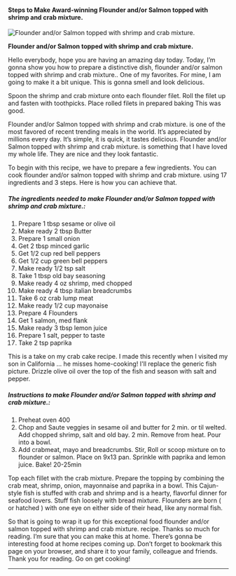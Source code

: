             

#### Steps to Make Award-winning Flounder and/or Salmon topped with shrimp and crab mixture.

![Flounder and/or Salmon topped with shrimp and crab mixture.](https://img-global.cpcdn.com/recipes/5682972694937600/751x532cq70/flounder-andor-salmon-topped-with-shrimp-and-crab-mixture-recipe-main-photo.jpg)

**Flounder and/or Salmon topped with shrimp and crab mixture.**

Hello everybody, hope you are having an amazing day today. Today, I’m gonna show you how to prepare a distinctive dish, flounder and/or salmon topped with shrimp and crab mixture.. One of my favorites. For mine, I am going to make it a bit unique. This is gonna smell and look delicious.

Spoon the shrimp and crab mixture onto each flounder filet. Roll the filet up and fasten with toothpicks. Place rolled filets in prepared baking This was good.

Flounder and/or Salmon topped with shrimp and crab mixture. is one of the most favored of recent trending meals in the world. It’s appreciated by millions every day. It’s simple, it is quick, it tastes delicious. Flounder and/or Salmon topped with shrimp and crab mixture. is something that I have loved my whole life. They are nice and they look fantastic.

To begin with this recipe, we have to prepare a few ingredients. You can cook flounder and/or salmon topped with shrimp and crab mixture. using 17 ingredients and 3 steps. Here is how you can achieve that.

##### The ingredients needed to make Flounder and/or Salmon topped with shrimp and crab mixture.:

1.  Prepare 1 tbsp sesame or olive oil
2.  Make ready 2 tbsp Butter
3.  Prepare 1 small onion
4.  Get 2 tbsp minced garlic
5.  Get 1/2 cup red bell peppers
6.  Get 1/2 cup green bell peppers
7.  Make ready 1/2 tsp salt
8.  Take 1 tbsp old bay seasoning
9.  Make ready 4 oz shrimp, med chopped
10.  Make ready 4 tbsp italian breadcrumbs
11.  Take 6 oz crab lump meat
12.  Make ready 1/2 cup mayonaise
13.  Prepare 4 Flounders
14.  Get 1 salmon, med flank
15.  Make ready 3 tbsp lemon juice
16.  Prepare 1 salt, pepper to taste
17.  Take 2 tsp paprika

This is a take on my crab cake recipe. I made this recently when I visited my son in California … he misses home-cooking! I'll replace the generic fish picture. Drizzle olive oil over the top of the fish and season with salt and pepper.

##### Instructions to make Flounder and/or Salmon topped with shrimp and crab mixture.:

1.  Preheat oven 400
2.  Chop and Saute veggies in sesame oil and butter for 2 min. or til welted. Add chopped shrimp, salt and old bay. 2 min. Remove from heat. Pour into a bowl.
3.  Add crabmeat, mayo and breadcrumbs. Stir, Roll or scoop mixture on to flounder or salmon. Place on 9x13 pan. Sprinkle with paprika and lemon juice. Bake! 20-25min

Top each fillet with the crab mixture. Prepare the topping by combining the crab meat, shrimp, onion, mayonnaise and paprika in a bowl. This Cajun-style fish is stuffed with crab and shrimp and is a hearty, flavorful dinner for seafood lovers. Stuff fish loosely with bread mixture. Flounders are born ( or hatched ) with one eye on either side of their head, like any normal fish.

So that is going to wrap it up for this exceptional food flounder and/or salmon topped with shrimp and crab mixture. recipe. Thanks so much for reading. I’m sure that you can make this at home. There’s gonna be interesting food at home recipes coming up. Don’t forget to bookmark this page on your browser, and share it to your family, colleague and friends. Thank you for reading. Go on get cooking!

* * *